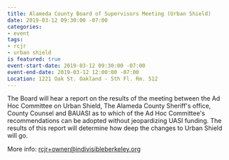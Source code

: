 ```yaml
---
title: Alameda County Board of Supervisors Meeting (Urban Shield)
date: 2019-03-12 09:30:00 -07:00
categories:
- event
tags:
- rcjr
- urban shield
is featured: true
event-start-date: 2019-03-12 09:30:00 -07:00
event-end-date: 2019-03-12 12:00:00 -07:00
Location: 1221 Oak St. Oakland - 5th Fl. Rm. 512
---
```


The Board will hear a report on the results of the meeting between the Ad Hoc Committee on Urban Shield, The Alameda County Sheriff's office, County Counsel and BAUASI as to which of the Ad Hoc Committee's recommendations can be adopted without jeopardizing UASI funding. The results of this report will determine how deep the changes to Urban Shield will go.

More info: rcjr+owner@indivisibleberkeley.org
